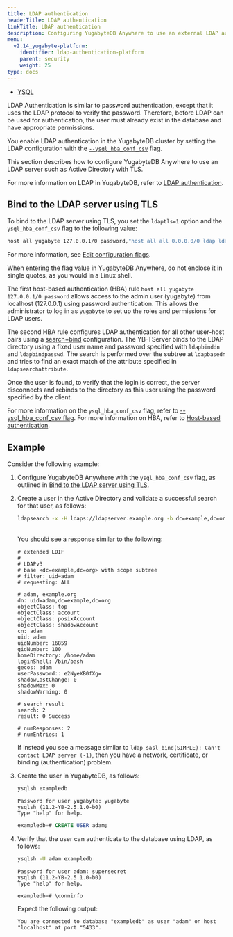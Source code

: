 ```yaml
---
title: LDAP authentication
headerTitle: LDAP authentication
linkTitle: LDAP authentication
description: Configuring YugabyteDB Anywhere to use an external LDAP authentication service.
menu:
  v2.14_yugabyte-platform:
    identifier: ldap-authentication-platform
    parent: security
    weight: 25
type: docs
---
```


<ul class="nav nav-tabs-alt nav-tabs-yb">
  <li >
    <a href="../ldap-authentication-platform/" class="nav-link active">
      <i class="icon-postgres" aria-hidden="true"></i>
      YSQL
    </a>
  </li>
</ul>

LDAP Authentication is similar to password authentication, except that it uses the LDAP protocol to verify the password. Therefore, before LDAP can be used for authentication, the user must already exist in the database and have appropriate permissions.

You enable LDAP authentication in the YugabyteDB cluster by setting the LDAP configuration with the <code>[--ysql_hba_conf_csv](../../../reference/configuration/yb-tserver/#ysql-hba-conf-csv)</code> flag.

This section describes how to configure YugabyteDB Anywhere to use an LDAP server such as Active Directory with TLS.

For more information on LDAP in YugabyteDB, refer to [LDAP authentication](../../../secure/authentication/ldap-authentication-ysql/).

## Bind to the LDAP server using TLS

To bind to the LDAP server using TLS, you set the `ldaptls=1` option and the `ysql_hba_conf_csv` flag to the following value:

```sh
host all yugabyte 127.0.0.1/0 password,"host all all 0.0.0.0/0 ldap ldapserver=ldapserver.example.org ldapbasedn=""dc=example,dc=org"" ldapsearchattribute=uid ldapbinddn=""cn=admin,dc=example,dc=org"" ldapbindpasswd=secret ldaptls=1"
```

For more information, see [Edit configuration flags](../../../yugabyte-platform/manage-deployments/edit-config-flags/).

When entering the flag value in YugabyteDB Anywhere, do not enclose it in single quotes, as you would in a Linux shell.

The first host-based authentication (HBA) rule `host all yugabyte 127.0.0.1/0 password` allows access to the admin user (yugabyte) from localhost (127.0.0.1) using password authentication. This allows the administrator to log in as `yugabyte` to set up the roles and permissions for LDAP users.

The second HBA rule configures LDAP authentication for all other user-host pairs using a [search+bind](../../../secure/authentication/ldap-authentication-ysql/#search-bind-mode) configuration. The YB-TServer binds to the LDAP directory using a fixed user name and password specified with `ldapbinddn` and `ldapbindpasswd`. The search is performed over the subtree at `ldapbasedn` and tries to find an exact match of the attribute specified in `ldapsearchattribute`.

Once the user is found, to verify that the login is correct, the server disconnects and rebinds to the directory as this user using the password specified by the client.

For more information on the `ysql_hba_conf_csv` flag, refer to [--ysql_hba_conf_csv flag](../../../reference/configuration/yb-tserver/#ysql-hba-conf-csv). For more information on HBA, refer to [Host-based authentication](../../../secure/authentication/host-based-authentication/).

## Example

Consider the following example:

1. Configure YugabyteDB Anywhere with the `ysql_hba_conf_csv` flag, as outlined in [Bind to the LDAP server using TLS](#bind-to-the-ldap-server-using-tls).

1. Create a user in the Active Directory and validate a successful search for that user, as follows:

    ```sh
    ldapsearch -x -H ldaps://ldapserver.example.org -b dc=example,dc=org 'uid=adam' -D "cn=admin,dc=example,dc=org" -w adminpassword
    ```

    <br>
    You should see a response similar to the following:

    ```output
    # extended LDIF
    #
    # LDAPv3
    # base <dc=example,dc=org> with scope subtree
    # filter: uid=adam
    # requesting: ALL

    # adam, example.org
    dn: uid=adam,dc=example,dc=org
    objectClass: top
    objectClass: account
    objectClass: posixAccount
    objectClass: shadowAccount
    cn: adam
    uid: adam
    uidNumber: 16859
    gidNumber: 100
    homeDirectory: /home/adam
    loginShell: /bin/bash
    gecos: adam
    userPassword:: e2NyeXB0fXg=
    shadowLastChange: 0
    shadowMax: 0
    shadowWarning: 0

    # search result
    search: 2
    result: 0 Success

    # numResponses: 2
    # numEntries: 1
    ```

    If instead you see a message similar to `ldap_sasl_bind(SIMPLE): Can't contact LDAP server (-1)`, then you have a network, certificate, or binding (authentication) problem.

1. Create the user in YugabyteDB, as follows:

    ```sh
    ysqlsh exampledb
    ```

    ```output
    Password for user yugabyte: yugabyte
    ysqlsh (11.2-YB-2.5.1.0-b0)
    Type "help" for help.
    ```

    ```sql
    exampledb=# CREATE USER adam;
    ```

1. Verify that the user can authenticate to the database using LDAP, as follows:

    ```sh
    ysqlsh -U adam exampledb
    ```

    ```output
    Password for user adam: supersecret
    ysqlsh (11.2-YB-2.5.1.0-b0)
    Type "help" for help.
    ```

    ```sql
    exampledb=# \conninfo
    ```

    Expect the following output:

    ```output
    You are connected to database "exampledb" as user "adam" on host "localhost" at port "5433".
    ```
